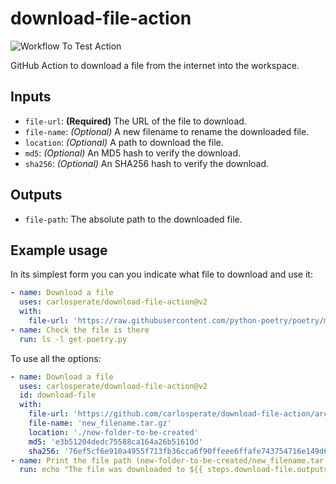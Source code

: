 # download-file-action

![Workflow To Test Action](https://github.com/carlosperate/download-file-action/workflows/Workflow%20To%20Test%20Action/badge.svg)

GitHub Action to download a file from the internet into the workspace.


## Inputs

- `file-url`: **(Required)** The URL of the file to download.
- `file-name`: *(Optional)* A new filename to rename the downloaded file.
- `location`: *(Optional)* A path to download the file.
- `md5`: *(Optional)* An MD5 hash to verify the download.
- `sha256`: *(Optional)* An SHA256 hash to verify the download.


## Outputs

- `file-path`: The absolute path to the downloaded file.


## Example usage

In its simplest form you can you indicate what file to download and use it:

```yaml
- name: Download a file
  uses: carlosperate/download-file-action@v2
  with:
    file-url: 'https://raw.githubusercontent.com/python-poetry/poetry/master/get-poetry.py'
- name: Check the file is there
  run: ls -l get-poetry.py
```

To use all the options:

```yml
- name: Download a file
  uses: carlosperate/download-file-action@v2
  id: download-file
  with:
    file-url: 'https://github.com/carlosperate/download-file-action/archive/refs/tags/v1.0.3.tar.gz'
    file-name: 'new_filename.tar.gz'
    location: './new-folder-to-be-created'
    md5: 'e3b51204dedc75588ca164a26b51610d'
    sha256: '76ef5cf6e910a4955f713fb36cca6f90ffeee6ffafe743754716e149d68136de'
- name: Print the file path (new-folder-to-be-created/new_filename.tar.gz)
  run: echo "The file was downloaded to ${{ steps.download-file.outputs.file-path }}"
```

